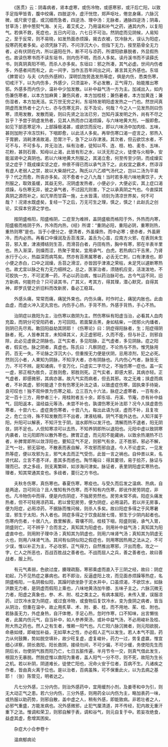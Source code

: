 <!-- { "loadSidebar": true } -->
　　《医贯》云：阴毒病者，肾本虚寒，或伤冷物，或感寒邪，或汗后亡阳，以致手足指甲皆青，腹中绞痛，四肢逆冷，虚汗恍惚，郑声呕吐，倦怠身痛，六脉沉微，或尺衰寸盛，或沉细而急者，四逆汤、理中汤：无脉者，通脉四逆汤；阴毒，甘草汤；脐中葱熨气海、关元，着艾炙之，乃用温和补气之药，通其内外，以复阳气。若俱不救，死症也，五日内可治，六七日不可治。然阴症而见阴候，人易知之，至于反常，则不易晓，如发热面赤烦躁，揭去衣被，饮冷脉大，误认为阳症，投寒药死者多矣。必须凭脉下药，不问浮沉大小，但指下无力，按至筋骨全无力者，必有伏阴在内，所以逼阳在外，断不可与凉药，所谓阳欲暴脱者，外显假热也。故读伤寒书而不读东垣书，则内伤不明，而杀人多矣。读丹溪书而不读薛氏书，则真阴真阳不明，而杀人亦多矣。东垣曰：邪之所凑，其气必虚。世间内伤者多，外感者间而有之，此一间字，当作五百年间出之间，甚言其无外感也。东垣《脾胃论》与夫《内伤外感辨》，深明饥饱劳逸发热等症，俱是内伤，悉类伤寒，切戒汗下，以为内伤多，外感少，只须温补，不必发散，正气得力，始能推出寒邪。外感多而内伤少，温补中少加发散。以补中益气汤一方为主。加减出入，如内伤兼伤寒者，以本方加麻黄；兼伤风者，本方加桂枝；兼伤暑者，本方加黄连；兼伤湿者，本方加羌活。实万世无穷之利，东垣特发明阳虚发热之一门也。然世间真阴虚而发热者十之六七，亦与伤寒无异，反不及论，何哉？今之人一见发热则曰伤寒，须用发散，发散而毙，则曰先贤之治法已穷，岂知丹溪发明之外，尚有不尽之旨乎？予尝于阴虚发热者，见其人热而亦口渴烦躁，与六味地黄大剂，一服即愈。如见下部恶寒足冷，上部躁极渴甚，或欲饮而反吐，即以六味汤中加肉桂、五味，甚则加附子冷冻饮料，下咽即愈，以此活人多矣。再举伤寒口渴一症言之，邪热入于胃腑，消耗津液故渴，恐胃汁干，急下之以存津液。其次者，但云欲饮水者，不可不与，不可多与，并无治法，纵有治者，徒知以芩、连、枝、柏、麦冬、五味、花粉，甚则石膏、知母以止渴，此皆有形之水，以沃无形之火，徒使与火相争，安能滋肾中之真阴也。若以六味地黄大剂服之，其渴立愈，何至传至少阴，而成燥实坚之症乎？既成燥实坚之症，仲景不得已而以承气汤下之。此权宜之霸术，然谆谆有虚人老弱人之禁，故以大柴胡代之。陶氏以六乙顺气汤代之，岂以二汤为平易乎？代之而愈，所丧亦多矣。况不愈者十之八九哉！当时若多用六味地黄饮子，大剂服之，取效虽缓，其益无穷。况阴虚发热者，小便必少，大便必实，其上症口渴烦躁，与伤寒无异，彼之承气者，不过因亢则害，下之以承真阴之气也。今直探其真阴之源而补之，如亢旱而甘霖一施，土水皆濡，顷刻为清凉世界矣，何不可哉？！况肾水既虚矣，复经一下之后，万无可生之理，慎之，慎之！此赵氏之创论，实探本穷源之学也。

　　按阴盛格阳，阳盛格阴，二症至为难辨，盖阴盛极而格阳于外，外热而内寒，阳盛极而格阴于外，外冷而内热，《经》所谓：“重阴必阳，重阳必阴，重寒则热，重热则寒”是也。当于小便分之，便清者，外虽燥热，而中必寒；便赤者，外虽厥冷，而内必热。再看口中燥润及舌苔浅深，盖舌为心苗，应南方火邪，在表则未生苔，邪入里，津液搏结则生苔，而滑苔白者，丹田有热，胸中有寒，邪在半表半里也。热入渐深，则燥而涩，热聚于胃矣，宜用承气、白虎。若热病口干舌黑，乃肾水行于心火，热益深而病笃矣。然亦有苔黑属寒者，必舌无亡刺，口有津液也。即小便之赤白，口中之润燥，舌苔之滑涩，亦皆因乎津液之荣枯，未足凭以遽断寒热也。故尤宜以脉之有力无力细辨之。总之，医家治者，须随机应变，活泼泼地，不可胶执一方，不可泥滞一药，不必以药治病，惟以药治脉可也。古今气运不同，旧方新病，何能符合？只可读其书，广其义，考其方，得其理，潜心默究，自得其神，即罗氏譬之折旧料而改新房，备必工稳耳。

　　外感头痛，常常而痛，痛犹外束也。内伤头痛，时作时止，痛犹内胀也。此由血虚，而虚火冲入泥丸宫也。内伤手心热，手背不热，外感手背热，手心不热。

　　治阴症以救阳为主，治伤寒以救阴为主。然伤寒纵有阳虚当治，必看其人血肉充盈，而阴分可受阳药者，方可回阳。若面黧舌黑，身如枯柴，一团邪火内燔者，则阴已先尽焉。敢回阳益劫其阴耶！《伤寒论》曰：阴症得阳脉者，生；阳症得阴脉者，死。人皆奉其言，未知绎其义，夫正虚邪旺，久而不痊，但与补正，则邪自除，此必见虚衰之阴脉也。正气实者，多见阳脉，正气虚者，多见阴脉。症之阳者，假实也。脉之阴者，真虚也。陈氏曰：凡察阴症，不论热与不热，惟凭脉用药，百无一失。不论脉之浮沉大小，但重按无力便是伏阴，忌用凉剂，犯之必死。然则沉小者，人果知为阴脉，不知浮大者，亦有阴脉也。凡内伤心气者，脉皆无力，不可不辨。是知诸病，千变万化，只虚实二字尽之，不独伤寒一症也。盖一实一虚，邪正相为胜负，正胜则愈，邪胜则死。正气实者，即感大邪，其病亦轻。正气虚者，即感微邪，其病亦甚。故凡气实而病者，但去其邪。攻之无难；挟虚而病者，不补其虚，邪何能退？奈有伤寒无补法之语，以致虚症伤寒，固执束手待毙，良可叹也！独不观仲景为伤寒之祖，立三百九十六法，脉症之虚寒者，一百有余，定一百十三方，用参者三十，用桂附者五十余，即东垣、丹溪、节庵，亦有补中益气，回阳返本，温经益元等汤，未尝不补也，孰谓伤寒无补法耶？况今人挟虚患伤寒者，十尝六七，虚症类伤寒者，十尝八九，每出此语为误，虚而不补，且复攻之，危亡立待，殊不知发散而汗不出者，津液枯槁，阴气不能外达也。人知汗属于阳，升阳可以解表，不知汗生于阴，滋水即所以发汗也。清解而热不退者，阳无阴敛，阴不足也。人但知寒凉可以去热，不知养阴即所以退阳也。元阳中虚以致阴寒内袭者，壮元阳即所以散外寒也。脾胃正虚，而元阳不能藏纳，以致余热潮热不已者，补脾胃即所以敛浮阳也，要知正气不足，则邪气有余，正不胜邪，邪必不解，正气一壮，邪无容地，不散表而表自解，不攻邪而邪自退，今人不论虚实，一见发热等症，便以攻邪为主，邪气未去而正气受伤，此皆一言之祸也。自仲景以来，名贤代起，立言不患不详，患其多而惑也。陶节庵曰：得其要领，易于拾芥，脉证与理而已。求之多歧，则支离繁碎，如涉海问津矣。脉证者，表里阴阳虚实寒热也。理者，知其常通其变也。多歧者，蔓衍之方书也。

　　夫秋冬伤寒，真伤寒也。春夏伤寒，寒疫也。与受久而后发之温病、热病，自是两途，岂可同治？且人惟知有外伤寒，而不知有内伤寒，即讹作房劳阴症，非也。凡冷物伤中而得，便是内伤阴症，不独房劳然也。房劳未常不病，阳症头痛发热者，但不可轻用凉药耳。若以曾犯房劳，便为阴症，必用温药。若以并无房事，便为阳症，必用凉药，不据脉而惟问候，则杀人多矣。故曰阳症多得之于风寒暑湿，邪生于太阳，外入者也。阴症多得之于饮食起居七情，邪生于少阴内起者也。伤寒内伤者，十居八九，救里解表，霄壤不同，桂枝下咽，阳盛则毙，承气入胃，阴盛则亡，可不辨乎？合而言之，真知其为阳虚也，则用补中益气汤；真知其为阳虚直中也，则用附子理中汤；真知其为阴虚也，则用六味肾气汤；真知其为阴虚无火也，则用八味肾气汤。其间有似阴似阳之假症也，则用寒因热用之法从之，不可少误，惟以补正为主，不必攻邪，正气得力，自然推出寒邪，汗出而愈。攻之一字，仁人之所恶也，百战百胜战之善者也。不战而屈人之兵，善之善者也，故曰善战者，服上刑。

　　有元气素弱，色欲过度，腠理疏豁，寒邪乘虚而直入于三阴之经，故曰：阴症初起，乃不见热症之暴病也。若不即治，反逼虚阳上攻，而见面赤烦躁等热症，名阴盛格阳，一名阴极似阳，其躁时欲坐卧于泥水井中，口虽烦渴，不欲饮水，如脉洪数无力者，是阴虚而假阳上乘也，八味地黄汤加牛膝、五味子主之。六脉沉微无力者，阳虚之真象也，参、术、附、桂之类主之。有病本属阳，未传入里，误服凉药，过饮冷水变为阴症，或过食冷物，或食物后复饮冷水，变为食阴之病者，皆当从阴治，但重在温中，故止用炙草、术、附、姜、桂，而不用地、茱、桂、附也。若脉虽无力，外症身热，自汗体倦，手足心热，忽时作寒，口不知味，出言懒怯者，此属内伤元气，自当补中，如人参养荣汤，或补中益气汤，不必用峻补及桂、附大热之药也。然人之有生者，惟赖一阳气也。凡亡阳六脉沉微者，则元阳欲脱，命悬如缕，即峻加补益，无如草木之性，亦必假人正气以发生。若人本气不固，药力从何鼓舞，势如脱空填补，故少旺复虚，虚复峻补，药力一过，势复虚嬴，惟宜细心详察，阴长救阳，阳长救阴，接续勿间，不可少偏，不可少缓，务使阳先生而阴后长，勿使阴气胜而阳乃亡，七日五脏传遍，半月节令一交，则真气借此发生，根固方无暴脱。然脱症惟以救阳为重者，盖人阳气一分不尽，则不死，故阳为生长之机。若以补阴，阴道难长，徒使亡阳也，况命火安于位者，百病不生。凡诸疾之作者，皆由真火离于位也。是以治者，百病虽殊，可不保重此火，以为去病之基耶！（张）陈管见，明者达之。

　　凡七分外感，三分内伤，则治外感药中，宜用缓剂小剂，及姜枣和中为引，则无大动正气之患。若六分内伤，三分外感，则用药全以内伤为主，略加表药一味，或热服以助药势，则邪自散，盖中虚之人，稍有外感，即能致病。非若壮者之人，必邪气重盛，方能发病也。况外感微邪，止犯气厘清道，并不传经，犯内故无重汗重下之法。惟调和荣卫，则邪自解于表，调和谷气，则元自复于中。若妄攻绝食，益虚其虚，愈增其困矣。

　　杂症大小合参卷十

　　温病郁病论

